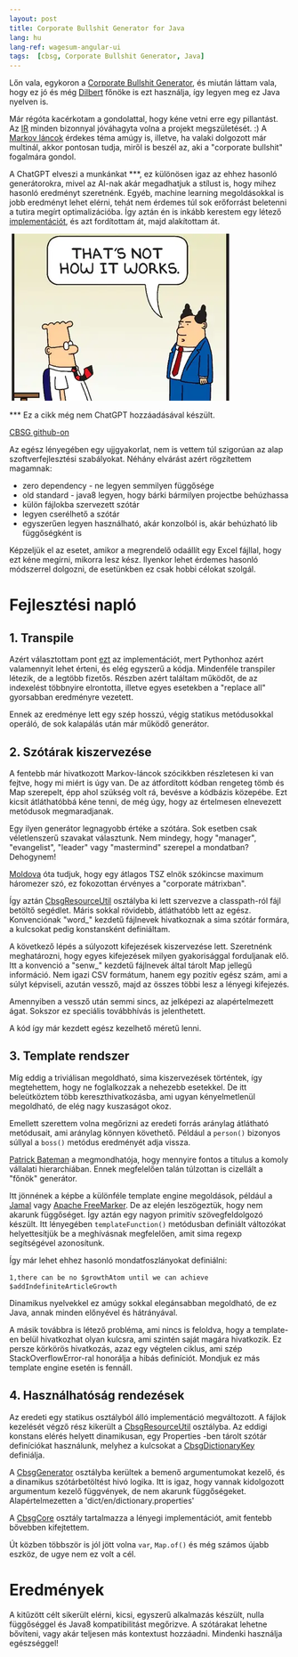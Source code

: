 ```yaml
---
layout: post
title: Corporate Bullshit Generator for Java 
lang: hu
lang-ref: wagesum-angular-ui
tags:  [cbsg, Corporate Bullshit Generator, Java]
---
```


Lőn vala, egykoron a [Corporate Bullshit Generator](http://cbsg.sf.net/), és miután
láttam vala, hogy ez jó és még [Dilbert](https://www.dilbert.com) főnöke is ezt használja,
így legyen meg ez Java nyelven is.

Már régóta kacérkotam a gondolattal, hogy kéne vetni erre egy pillantást.
Az [IR](https://www.facebook.com/irodairabszolga/)
minden bizonnyal jóváhagyta volna a projekt megszületését. :)
A [Markov láncok](https://en.wikipedia.org/wiki/Markov_chain) érdekes téma amúgy is,
illetve, ha valaki dolgozott már multinál, akkor pontosan tudja, miről is
beszél az, aki a "corporate bullshit" fogalmára gondol.

A ChatGPT elveszi a munkánkat ***, ez különösen igaz az ehhez hasonló generátorokra,
mivel az AI-nak akár megadhatjuk a stílust is, hogy mihez hasonló eredményt szeretnénk.
Egyéb, machine learning megoldásokkal is jobb eredményt lehet elérni, tehát nem érdemes
túl sok erőforrást beletenni a tutira megírt optimalizációba.
Így aztán én is inkább kerestem egy létező [implementációt](https://github.com/franciscouzo/corporate_bullshit),
és azt fordítottam át, majd alakítottam át.

![Dilbert's pointy-haired boss](/artifacts/dilbert_pointy_haired_boss_01.webp)

*** Ez a cikk még nem ChatGPT hozzáadásával készült.

<!-- more -->
[CBSG github-on](https://github.com/lsmhun/cbsg-java)

Az egész lényegében egy ujjgyakorlat, nem is vettem túl szigorúan az alap szoftverfejlesztési szabályokat.
Néhány elvárást azért rögzítettem magamnak:
- zero dependency - ne legyen semmilyen függősége
- old standard - java8 legyen, hogy bárki bármilyen projectbe behúzhassa
- külön fájlokba szervezett szótár
- legyen cserélhető a szótár
- egyszerűen legyen használható, akár konzolból is, akár behúzható lib függőségként is


Képzeljük el az esetet, amikor a megrendelő odaállít egy Excel fájllal, hogy ezt kéne
megírni, mikorra lesz kész. Ilyenkor lehet érdemes hasonló módszerrel dolgozni, de esetünkben
ez csak hobbi célokat szolgál.

# Fejlesztési napló

## 1. Transpile

Azért választottam pont [ezt](https://github.com/franciscouzo/corporate_bullshit)
az implementációt, mert Pythonhoz azért valamennyit lehet érteni, és elég egyszerű a kódja.
Mindenféle transpiler létezik, de a legtöbb fizetős. Részben azért találtam működőt,
de az indexelést többnyire elrontotta, illetve egyes esetekben a "replace all"
gyorsabban eredményre vezetett.

Ennek az eredménye lett egy szép hosszú, végig statikus metódusokkal operáló, de sok
kalapálás után már működő generátor.

## 2. Szótárak kiszervezése
A fentebb már hivatkozott Markov-láncok szócikkben részletesen ki van fejtve, hogy mi
miért is úgy van. De az átfordított kódban rengeteg tömb és Map szerepelt, épp ahol szükség volt rá,
bevésve a kódbázis közepébe. Ezt kicsit átláthatóbbá kéne tenni, de még úgy, hogy
az értelmesen elnevezett metódusok megmaradjanak.

Egy ilyen generátor legnagyobb értéke a szótára. Sok esetben csak véletlenszerű
szavakat választunk. Nem mindegy, hogy "manager", "evangelist", "leader" vagy "mastermind"
szerepel a mondatban? Dehogynem!

[Moldova](https://hu.wikipedia.org/wiki/Moldova_Gy%C3%B6rgy) óta tudjuk, hogy
egy átlagos TSZ elnök szókincse maximum háromezer szó, ez fokozottan érvényes a
"corporate mátrixban".

Így aztán [CbsgResourceUtil](https://github.com/lsmhun/cbsg-java/blob/main/src/main/java/com/acme/cbsg/CbsgResourceUtil.java)
osztályba ki lett szervezve a classpath-ról fájl betöltő
segédlet. Máris sokkal rövidebb, átláthatóbb lett az egész. Konvenciónak "word_"
kezdetű fájlnevek hivatkoznak a sima szótár formára, a kulcsokat pedig konstansként
definiáltam.

A következő lépés a súlyozott kifejezések kiszervezése lett. Szeretnénk meghatározni,
hogy egyes kifejezések milyen gyakorisággal forduljanak elő. Itt a konvenció a "senw_"
kezdetű fájlnevek által tárolt Map jellegű információ. Nem igazi CSV formátum,
hanem egy pozitív egész szám, ami a súlyt képviseli, azután vessző, majd az összes többi
lesz a lényegi kifejezés.

Amennyiben a vessző után semmi sincs, az jelképezi az alapértelmezett ágat. Sokszor
ez speciális továbbhívás is jelenthetett.

A kód így már kezdett egész kezelhető méretű lenni.

## 3. Template rendszer
Míg eddig a triviálisan megoldható, sima kiszervezések történtek, így megtehettem, hogy
ne foglalkozzak a nehezebb esetekkel. De itt beleütköztem több kereszthivatkozásba, ami
ugyan kényelmetlenül megoldható, de elég nagy kuszaságot okoz.

Emellett szerettem volna megőrizni az eredeti forrás aránylag átlátható metódusait, ami
aránylag könnyen követhető. Például a `person()` bizonyos súllyal a `boss()` metódus eredményét
adja vissza.

[Patrick Bateman](https://en.wikipedia.org/wiki/Patrick_Bateman) a megmondhatója, hogy
mennyire fontos a titulus a komoly vállalati hierarchiában. Ennek megfelelően talán túlzottan
is cizellált a "főnök" generátor.

Itt jönnének a képbe a különféle template engine megoldások, például
a [Jamal](https://github.com/verhas/jamal) vagy [Apache FreeMarker](https://freemarker.apache.org/).
De az elején leszögeztük, hogy nem akarunk függőséget. Így aztán egy nagyon primitív
szövegfeldolgozó készült. Itt lényegében `templateFunction()` metódusban definiált
változókat helyettesítjük be a meghívásnak megfelelően, amit sima regexp segítségével
azonosítunk.

Így már lehet ehhez hasonló mondatfoszlányokat definiálni:
```shell
1,there can be no $growthAtom until we can achieve $addIndefiniteArticleGrowth
```

Dinamikus nyelvekkel ez amúgy sokkal elegánsabban megoldható, de ez Java, annak minden
előnyével és hátrányával.

A másik továbbra is létező probléma, ami nincs is feloldva, hogy
a template-en belül hivatkozhat olyan kulcsra, ami szintén saját magára hivatkozik. Ez persze
körkörös hivatkozás, azaz egy végtelen ciklus, ami szép StackOverflowError-ral
honorálja a hibás definíciót. Mondjuk ez más template engine esetén is fennáll.


## 4. Használhatóság rendezések

Az eredeti egy statikus osztályból álló implementáció megváltozott. A fájlok kezelését végző rész
kikerült a [CbsgResourceUtil](https://github.com/lsmhun/cbsg-java/blob/main/src/main/java/com/acme/cbsg/CbsgResourceUtil.java) osztályba.
Az eddigi konstans elérés helyett dinamikusan,
egy Properties -ben tárolt szótár definíciókat használunk, melyhez a kulcsokat a
[CbsgDictionaryKey](https://github.com/lsmhun/cbsg-java/blob/main/src/main/java/com/acme/cbsg/CbsgDictionaryKey.java) definiálja.

A [CbsgGenerator](https://github.com/lsmhun/cbsg-java/blob/main/src/main/java/com/acme/cbsg/CbsgGenerator.java) osztályba kerültek a bemenő argumentumokat kezelő, és a dinamikus
szótárbetöltést hivó logika. Itt is igaz, hogy vannak kidolgozott argumentum kezelő
függvények, de nem akarunk függőségeket. Alapértelmezetten a 'dict/en/dictionary.properties'


A [CbsgCore](https://github.com/lsmhun/cbsg-java/blob/main/src/main/java/com/acme/cbsg/CbsgCore.java)
osztály tartalmazza a lényegi implementációt, amit fentebb bővebben kifejtettem.

Út közben többször is jól jött volna `var`, `Map.of()` és még számos újabb eszköz,
de ugye nem ez volt a cél.

# Eredmények
A kitűzött célt sikerült elérni, kicsi, egyszerű alkalmazás készült, nulla függőséggel
és Java8 kompatibilitást megőrizve. A szótárakat lehetne bővíteni, vagy akár
teljesen más kontextust hozzáadni. Mindenki használja egészséggel!

